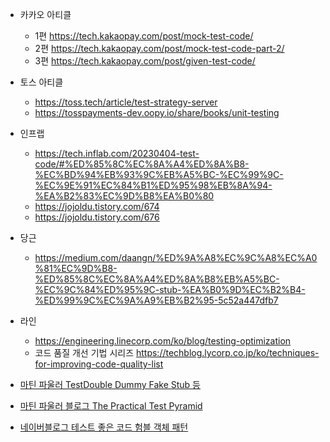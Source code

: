 
- 카카오 아티클
	- 1편 https://tech.kakaopay.com/post/mock-test-code/
	- 2편 https://tech.kakaopay.com/post/mock-test-code-part-2/
	- 3편 https://tech.kakaopay.com/post/given-test-code/
- 토스 아티클
	- https://toss.tech/article/test-strategy-server
	- https://tosspayments-dev.oopy.io/share/books/unit-testing
- 인프랩
	- https://tech.inflab.com/20230404-test-code/#%ED%85%8C%EC%8A%A4%ED%8A%B8-%EC%BD%94%EB%93%9C%EB%A5%BC-%EC%99%9C-%EC%9E%91%EC%84%B1%ED%95%98%EB%8A%94-%EA%B2%83%EC%9D%B8%EA%B0%80
	- https://jojoldu.tistory.com/674
	- https://jojoldu.tistory.com/676
- 당근
	- https://medium.com/daangn/%ED%9A%A8%EC%9C%A8%EC%A0%81%EC%9D%B8-%ED%85%8C%EC%8A%A4%ED%8A%B8%EB%A5%BC-%EC%9C%84%ED%95%9C-stub-%EA%B0%9D%EC%B2%B4-%ED%99%9C%EC%9A%A9%EB%B2%95-5c52a447dfb7
- 라인
	- https://engineering.linecorp.com/ko/blog/testing-optimization
	- 코드 품질 개선 기법 시리즈 https://techblog.lycorp.co.jp/ko/techniques-for-improving-code-quality-list

- [마틴 파울러 TestDouble Dummy Fake Stub 등](https://martinfowler.com/bliki/TestDouble.html) 
- [마틴 파울러 블로그 The Practical Test Pyramid](https://martinfowler.com/articles/practical-test-pyramid.html) 
- [네이버블로그 테스트 좋은 코드 험블 객체 패턴](https://d2.naver.com/helloworld/9921217) 
